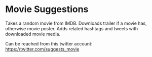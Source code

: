# Movie Suggestions
Takes a random movie from IMDB. Downloads trailer if a movie has, otherwise movie poster. Adds related hashtags and tweets with downloaded movie media.

Can be reached from this twitter account: https://twitter.com/suggests_movie
